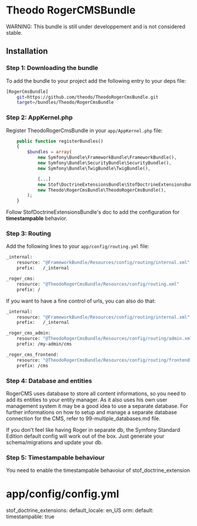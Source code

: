 Theodo RogerCMSBundle
=====================


WARNING: This bundle is still under developpement and is not considered stable.


## Installation


### Step 1: Downloading the bundle
To add the bundle to your project add the following entry to your deps file:

``` bash
[RogerCmsBundle]
    git=https://github.com/theodo/TheodoRogerCmsBundle.git
    target=/bundles/Theodo/RogerCmsBundle
```

### Step 2: AppKernel.php

Register TheodoRogerCmsBundle in your `app/AppKernel.php` file:

``` php
    public function registerBundles()
    {
        $bundles = array(
            new Symfony\Bundle\FrameworkBundle\FrameworkBundle(),
            new Symfony\Bundle\SecurityBundle\SecurityBundle(),
            new Symfony\Bundle\TwigBundle\TwigBundle(),

            [...]
            new Stof\DoctrineExtensionsBundle\StofDoctrineExtensionsBundle(),
            new Theodo\RogerCmsBundle\TheodoRogerCmsBundle(),
        );
    }
```

Follow StofDoctrineExtensionsBundle's doc to add the configuration for **timestampable** behavior.

### Step 3: Routing

Add the following lines to your `app/config/routing.yml` file:

``` bash
_internal:
    resource: "@FrameworkBundle/Resources/config/routing/internal.xml"
    prefix:   /_internal

_roger_cms:
    resource: "@TheodoRogerCmsBundle/Resources/config/routing.xml"
    prefix: /

```

If you want to have a fine control of urls, you can also do that:

``` bash
_internal:
    resource: "@FrameworkBundle/Resources/config/routing/internal.xml"
    prefix:   /_internal

_roger_cms_admin:
    resource: "@TheodoRogerCmsBundle/Resources/config/routing/admin.xml"
    prefix: /my-admin/cms

_roger_cms_frontend:
    resource: "@TheodoRogerCmsBundle/Resources/config/routing/frontend.xml"
    prefix: /cms
```

### Step 4: Database and entities

RogerCMS uses database to store all content informations, so you need to add its
entities to your entity manager. As it also uses his own user management system
it may be a good idea to use a separate database. For further informations on
how to setup and manage a separate database connection for the CMS, refer to
99-multiple_databases.md file.

If you don't feel like having Roger in separate db, the Symfony Standard Edition
default config will work out of the box. Just generate your schema/migrations
and update your db.

### Step 5: Timestampable behaviour

You need to enable the timestampable behavoiur of stof_doctrine_extension

# app/config/config.yml
stof_doctrine_extensions:
    default_locale: en_US
    orm:
        default:
            timestampable: true
